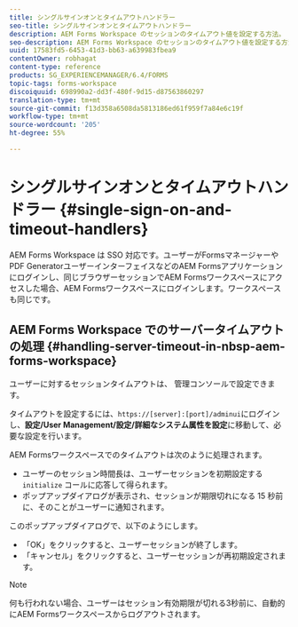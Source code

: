 ```yaml
---
title: シングルサインオンとタイムアウトハンドラー
seo-title: シングルサインオンとタイムアウトハンドラー
description: AEM Forms Workspace のセッションのタイムアウト値を設定する方法。
seo-description: AEM Forms Workspace のセッションのタイムアウト値を設定する方法。
uuid: 17583fd5-6453-41d3-bb63-a639983fbea9
contentOwner: robhagat
content-type: reference
products: SG_EXPERIENCEMANAGER/6.4/FORMS
topic-tags: forms-workspace
discoiquuid: 698990a2-dd3f-480f-9d15-d87563860297
translation-type: tm+mt
source-git-commit: f13d358a6508da5813186ed61f959f7a84e6c19f
workflow-type: tm+mt
source-wordcount: '205'
ht-degree: 55%

---
```



# シングルサインオンとタイムアウトハンドラー {#single-sign-on-and-timeout-handlers}

AEM Forms Workspace は SSO 対応です。ユーザーがFormsマネージャーやPDF GeneratorユーザーインターフェイスなどのAEM Formsアプリケーションにログインし、同じブラウザーセッションでAEM Formsワークスペースにアクセスした場合、AEM Formsワークスペースにログインします。ワークスペースも同じです。

## AEM Forms Workspace でのサーバータイムアウトの処理 {#handling-server-timeout-in-nbsp-aem-forms-workspace}

ユーザーに対するセッションタイムアウトは、 管理コンソールで設定できます。

タイムアウトを設定するには、`https://[server]:[port]/adminui`にログインし、**設定/User Management/設定/詳細なシステム属性を設定**&#x200B;に移動して、必要な設定を行います。

AEM Formsワークスペースでのタイムアウトは次のように処理されます。

* ユーザーのセッション時間長は、ユーザーセッションを初期設定する `initialize` コールに応答して得られます。
* ポップアップダイアログが表示され、セッションが期限切れになる 15 秒前に、そのことがユーザーに通知されます。

このポップアップダイアログで、以下のようにします。

* 「OK」をクリックすると、ユーザーセッションが終了します。
* 「キャンセル」をクリックすると、ユーザーセッションが再初期設定されます。

>[!NOTE]
>
>何も行われない場合、ユーザーはセッション有効期限が切れる3秒前に、自動的にAEM Formsワークスペースからログアウトされます。
